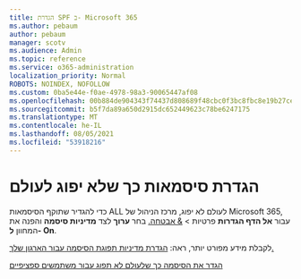 ```yaml
---
title: הגדרת SPF ב- Microsoft 365
ms.author: pebaum
author: pebaum
manager: scotv
ms.audience: Admin
ms.topic: reference
ms.service: o365-administration
localization_priority: Normal
ROBOTS: NOINDEX, NOFOLLOW
ms.custom: 0ba5e44e-f0ae-4978-98a3-90065447af08
ms.openlocfilehash: 00b884de904343f74437d808689f48cbc0f3bc8fbc8e19b27cebd1e2a68fdd71
ms.sourcegitcommit: b5f7da89a650d2915dc652449623c78be6247175
ms.translationtype: MT
ms.contentlocale: he-IL
ms.lasthandoff: 08/05/2021
ms.locfileid: "53918216"
---
```

# <a name="set-passwords-to-never-expire"></a>הגדרת סיסמאות כך שלא יפוג לעולם 

כדי להגדיר שתוקף הסיסמאות ALL לעולם לא יפוג, מרכז הניהול של Microsoft 365, עבור **אל הדף הגדרות** פרטיות  >  [ &amp; אבטחה.](https://portal.office.com/adminportal/home#/settings/security) בחר **ערוך** לצד **מדיניות סיסמה** והפנה את המחוון **ל- On**.
  
לקבלת מידע מפורט יותר, ראה: [הגדרת מדיניות תפוגת הסיסמה עבור הארגון שלך.](https://docs.microsoft.com/microsoft-365/admin/manage/set-password-expiration-policy)
  
[הגדר את הסיסמה כך שלעולם לא תפוג עבור משתמשים ספציפיים](https://docs.microsoft.com/microsoft-365/admin/add-users/set-password-to-never-expire)
  
